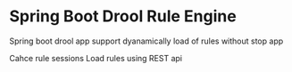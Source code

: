 # Spring Boot Drool Rule Engine
Spring boot drool app support dyanamically load of rules without stop app

Cahce rule sessions 
Load rules using REST api

